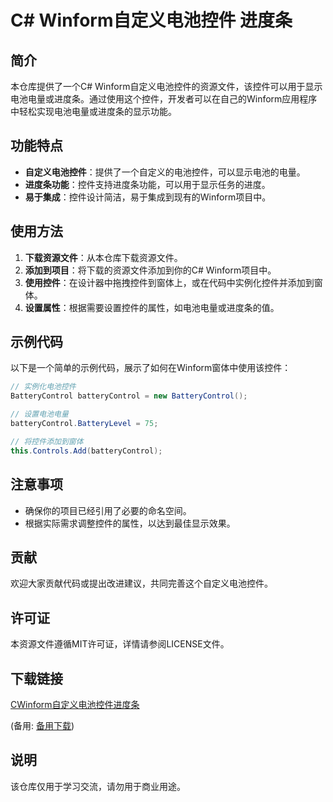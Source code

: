 # C# Winform自定义电池控件 进度条

## 简介
本仓库提供了一个C# Winform自定义电池控件的资源文件，该控件可以用于显示电池电量或进度条。通过使用这个控件，开发者可以在自己的Winform应用程序中轻松实现电池电量或进度条的显示功能。

## 功能特点
- **自定义电池控件**：提供了一个自定义的电池控件，可以显示电池的电量。
- **进度条功能**：控件支持进度条功能，可以用于显示任务的进度。
- **易于集成**：控件设计简洁，易于集成到现有的Winform项目中。

## 使用方法
1. **下载资源文件**：从本仓库下载资源文件。
2. **添加到项目**：将下载的资源文件添加到你的C# Winform项目中。
3. **使用控件**：在设计器中拖拽控件到窗体上，或在代码中实例化控件并添加到窗体。
4. **设置属性**：根据需要设置控件的属性，如电池电量或进度条的值。

## 示例代码
以下是一个简单的示例代码，展示了如何在Winform窗体中使用该控件：

```csharp
// 实例化电池控件
BatteryControl batteryControl = new BatteryControl();

// 设置电池电量
batteryControl.BatteryLevel = 75;

// 将控件添加到窗体
this.Controls.Add(batteryControl);
```

## 注意事项
- 确保你的项目已经引用了必要的命名空间。
- 根据实际需求调整控件的属性，以达到最佳显示效果。

## 贡献
欢迎大家贡献代码或提出改进建议，共同完善这个自定义电池控件。

## 许可证
本资源文件遵循MIT许可证，详情请参阅LICENSE文件。

## 下载链接
[CWinform自定义电池控件进度条](https://pan.quark.cn/s/39960073e634) 

(备用: [备用下载](https://pan.baidu.com/s/1KRZauySGD7A4MESuEf2JsA?pwd=1234))

## 说明

该仓库仅用于学习交流，请勿用于商业用途。
